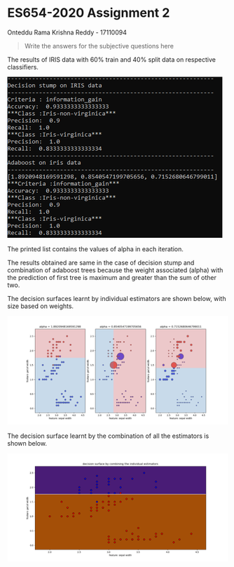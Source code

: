 # ES654-2020 Assignment 2

Onteddu Rama Krishna Reddy - 17110094



> Write the answers for the subjective questions here

The results of IRIS data with 60% train and 40% split data on respective classifiers.

![pred values](Images\ada_pred.PNG)

The printed list contains the values of alpha in each iteration.

The results obtained are same in the case of decision stump and combination of adaboost trees because the weight associated (alpha) with the prediction of first tree is maximum and greater than the sum of other two.

The decision surfaces learnt by individual estimators are shown below, with size based on weights.

![decision surfaces](Images\adaIris_alpha.PNG)

The decision surface learnt by the combination of all the estimators is shown below.

![combination](Images\adaIris_comb.PNG)